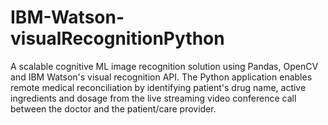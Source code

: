 # IBM-Watson-visualRecognitionPython
A scalable cognitive ML image recognition solution using Pandas, OpenCV and IBM Watson's visual recognition API. The Python application enables remote medical reconciliation by identifying patient's drug name, active ingredients and dosage from the live streaming video conference call between the doctor and the patient/care provider.
